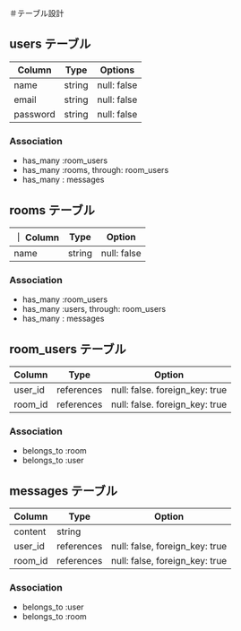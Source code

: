 ＃テーブル設計

## users テーブル

| Column   | Type   | Options     |
| -------- | ------ | ----------- |
| name     | string | null: false |
| email    | string | null: false |
| password | string | null: false |


### Association
- has_many :room_users
- has_many :rooms, through: room_users
- has_many : messages

## rooms テーブル

｜ Column   | Type   | Option      |
| --------- | ------ | ----------- |
| name      | string | null: false |

### Association
- has_many :room_users
- has_many :users, through: room_users
- has_many : messages

## room_users テーブル

| Column    | Type   | Option                           |
| --------- | ------ | -------------------------------- |
| user_id   | references | null: false. foreign_key: true |
| room_id   | references | null: false. foreign_key: true |

### Association
- belongs_to :room
- belongs_to :user

## messages テーブル

| Column    | Type   | Option                           |
| --------- | ------ | ---------------------------------|
| content      | string   |
| user_id   | references  | null: false, foreign_key: true |
| room_id   | references  | null: false, foreign_key: true |

### Association
- belongs_to :user
- belongs_to :room